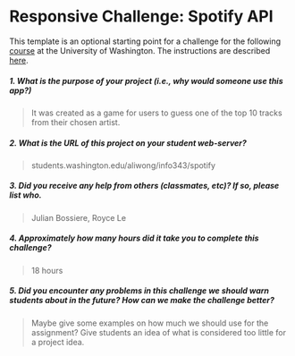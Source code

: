 # Responsive Challenge: Spotify API 
This template is an optional starting point for a challenge for the following [course](http://faculty.washington.edu/mikefree/info343/) at the University of Washington.  The instructions are described [here](http://faculty.washington.edu/mikefree/info343/#/challenges/spotify).

##### 1. What is the purpose of your project (i.e., why would someone use this app?) #####
> It was created as a game for users to guess one of the top 10 tracks from their chosen artist.

##### 2. What is the URL of this project on your student web-server? #####
> students.washington.edu/aliwong/info343/spotify

##### 3. Did you receive any help from others (classmates, etc)? If so, please list who. #####
> Julian Bossiere, Royce Le

##### 4. Approximately how many hours did it take you to complete this challenge? #####
> 18 hours

##### 5. Did you encounter any problems in this challenge we should warn students about in the future? How can we make the challenge better? #####
> Maybe give some examples on how much we should use for the assignment? Give students an idea of what is considered too little for a project idea.